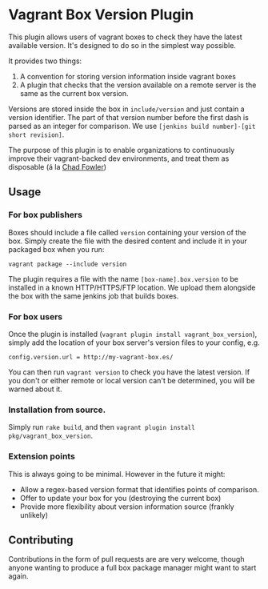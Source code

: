 # Vagrant Box Version Plugin

This plugin allows users of vagrant boxes to check they have the latest
available version. It's designed to do so in the simplest way possible.

It provides two things:

1. A convention for storing version information inside vagrant boxes
2. A plugin that checks that the version available on a remote server is the
	 same as the current box version.

Versions are stored inside the box in `include/version` and just contain a
version identifier. The part of that version number before the first dash is
parsed as an integer for comparison. We use 
`[jenkins build number]-[git short revision]`.

The purpose of this plugin is to enable organizations to continuously improve
their vagrant-backed dev environments, and treat them as disposable (á la
[Chad Fowler][fowler])

## Usage

### For box publishers

Boxes should include a file called `version` containing your version of the
box. Simply create the file with the desired content and include it in your
packaged box when you run:

    vagrant package --include version

The plugin requires a file with the name `[box-name].box.version` to be
installed in a known HTTP/HTTPS/FTP location. We upload them alongside the box
with the same jenkins job that builds boxes.

### For box users

Once the plugin is installed (`vagrant plugin install vagrant_box_version`),
simply add the location of your box server's version files to your config,
e.g.

    config.version.url = http://my-vagrant-box.es/

You can then run `vagrant version` to check you have the latest version. If
you don't or either remote or local version can't be determined, you will be
warned about it.

### Installation from source.

Simply run `rake build`, and then
`vagrant plugin install pkg/vagrant_box_version`.

### Extension points

This is always going to be minimal. However in the future it might:

* Allow a regex-based version format that identifies points of comparison.
* Offer to update your box for you (destroying the current box)
* Provide more flexibility about version information source (frankly unlikely)

## Contributing

Contributions in the form of pull requests are are very welcome, though anyone
wanting to produce a full box package manager might want to start again.

[fowler]: http://chadfowler.com/blog/2013/06/23/immutable-deployments/

